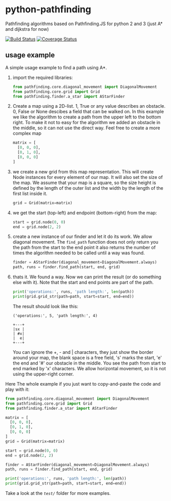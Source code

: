# python-pathfinding
Pathfinding algorithms based on Pathfinding.JS for python 2 and 3 (just A* and dijkstra for now)

[![Build Status](https://travis-ci.org/brean/python-pathfinding.svg?branch=master)](https://travis-ci.org/brean/python-pathfinding)
[![Coverage Status](https://coveralls.io/repos/brean/python-pathfinding/badge.svg?branch=master)](https://coveralls.io/r/brean/python-pathfinding?branch=master)

usage example
-------------
A simple usage example to find a path using A*.

1. import the required libraries:
    ```python
    from pathfinding.core.diagonal_movement import DiagonalMovement
    from pathfinding.core.grid import Grid
    from pathfinding.finder.a_star import AStarFinder
    ```

1. Create a map using a 2D-list. 1, True or any value describes an obstacle. 0, False or None descibes a field that can be walked on. In this example we like the algorithm to create a path from the upper left to the bottom right. To make it not to easy for the algorithm we added an obstacle in the middle, so it can not use the direct way. Feel free to create a more complex map
    ```python
    matrix = [
      [0, 0, 0], 
      [0, 1, 0], 
      [0, 0, 0]
    ]
    ```
1. we create a new grid from this map representation. This will create Node instances for every element of our map. It will also set the size of the map. We assume that your map is a square, so the size height is defined by the length of the outer list and the width by the length of the first list inside it.
    ```python
    grid = Grid(matrix=matrix)
    ```
1. we get the start (top-left) and endpoint (bottom-right) from the map:
    ```python
    start = grid.node(0, 0)
    end = grid.node(2, 2)
    ```
1. create a new instance of our finder and let it do its work. We allow diagonal movement. The `find_path` function does not only return you the path from the start to the end point it also returns the number of times the algorithm needed to be called until a way was found.
    ```python
    finder = AStarFinder(diagonal_movement=DiagonalMovement.always)
    path, runs = finder.find_path(start, end, grid)
    ```
1. thats it. We found a way. Now we can print the result (or do something else with it). Note that the start and end points are part of the path.
    ```python
    print('operations:', runs, 'path length:', len(path))
    print(grid.grid_str(path=path, start=start, end=end))
    ```
    The result should look like this:
    ```
    ('operations:', 5, 'path length:', 4)
    
    +---+
    |sx |
    | #x|
    |  e|
    +---+
    ```
    You can ignore the +, - and | characters, they just show the border around your map, the blank space is a free field, 's' marks the start, 'e' the end and '#' our obstacle in the middle. You see the path from start to end marked by 'x' characters. We allow horizontal movement, so it is not using the upper-right corner.

Here The whole example if you just want to copy-and-paste the code and play with it:

```python
from pathfinding.core.diagonal_movement import DiagonalMovement
from pathfinding.core.grid import Grid
from pathfinding.finder.a_star import AStarFinder

matrix = [
  [0, 0, 0], 
  [0, 1, 0], 
  [0, 0, 0]
]
grid = Grid(matrix=matrix)

start = grid.node(0, 0)
end = grid.node(2, 2)

finder = AStarFinder(diagonal_movement=DiagonalMovement.always)
path, runs = finder.find_path(start, end, grid)

print('operations:', runs, 'path length:', len(path))
print(grid.grid_str(path=path, start=start, end=end))
```

Take a look at the _`test/`_ folder for more examples.
